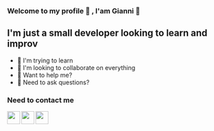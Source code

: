 ### Welcome to my profile 🎉 , I'am Gianni 👋

## I'm just a small developer looking to learn and improv

- 🌱 I'm trying to learn
- 👯 I'm looking to collaborate on everything
- 🤔 Want to help me?
- 💬 Need to ask questions?

### Need to contact me

[<img width="30" align="left" src="https://user-images.githubusercontent.com/107991103/183259390-3e626cfd-d839-4be7-8f63-c6223d3edd58.png">][youtube]
[<img width="30" align="left" src="https://user-images.githubusercontent.com/107991103/183259524-2b06644b-53f5-4fc7-8be7-5f7d0c80b725.png">][instagram]
<img width="30" align="left" src="https://user-images.githubusercontent.com/107991103/183259606-08b2a1f7-d982-476d-bf02-052a830122cd.png">


[instagram]: https://www.instagram.com/giiiaannii/
[youtube]: https://www.youtube.com/channel/UCF_KRwgkjbVcDIepRm7IdGQ/featured
